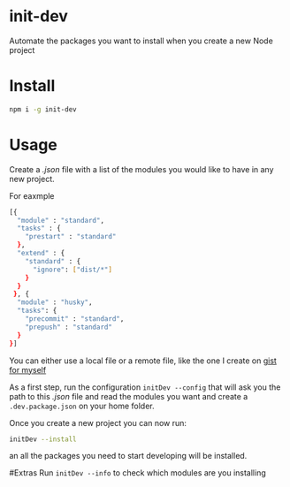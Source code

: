 # init-dev
Automate the packages you want to install when you create a new Node project

# Install
```bash
npm i -g init-dev
```

# Usage
Create a *.json* file with a list of the modules you would like to have in any new project.

For eaxmple
```bash
[{ 
  "module" : "standard", 
  "tasks" : {
    "prestart" : "standard"
  },
  "extend" : {
    "standard" : {
      "ignore": ["dist/*"]
    }
  }
 }, {
  "module" : "husky",
  "tasks": {
    "precommit" : "standard",
    "prepush" : "standard"
  }
}]
```
You can either use a local file or a remote file, like the one I create on [gist for myself](https://gist.githubusercontent.com/vrunoa/afc7a6998e8a0ab4d3d8f91c51da73e6/raw/a2d10bc43808fa87f44203cf1083fc80028ab56c/.dev.package.json)

As a first step, run the configuration `initDev --config` that will ask you the path to this *.json* file and read the modules you want and create a `.dev.package.json` on your home folder.

Once you create a new project you can now run:
```bash
initDev --install
```
an all the packages you need to start developing will be installed.

#Extras
Run `initDev --info` to check which modules are you installing
